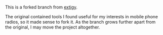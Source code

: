 This is a forked branch from [extigy](https://github.com/extigy/repo).

The original contained tools I found useful for my interests in mobile phone radios, so it made sense to fork it. As the branch grows further apart from the original, I may move the project altogether.